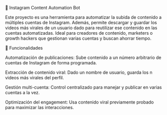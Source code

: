 📸 Instagram Content Automation Bot

Este proyecto es una herramienta para automatizar la subida de contenido a múltiples cuentas de Instagram. Además, permite descargar y guardar los videos más virales de un usuario dado para reutilizar ese contenido en las cuentas automatizadas. Ideal para creadores de contenido, marketers o growth hackers que gestionan varias cuentas y buscan ahorrar tiempo.

🚀 Funcionalidades

Automatización de publicaciones: Sube contenido a un número arbitrario de cuentas de Instagram de forma programada.

Extracción de contenido viral: Dado un nombre de usuario, guarda los n videos más virales del perfil.

Gestión multi-cuenta: Control centralizado para manejar y publicar en varias cuentas a la vez.

Optimización del engagement: Usa contenido viral previamente probado para maximizar las interacciones.
